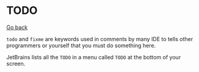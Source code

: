 # TODO

[Go back](../menus.md)

``todo`` and `fixme` are keywords used in comments
by many IDE to tells other programmers or yourself 
that you must do something here.

JetBrains lists all the ``TODO`` in a menu
called ``TODO`` at the bottom of your screen.